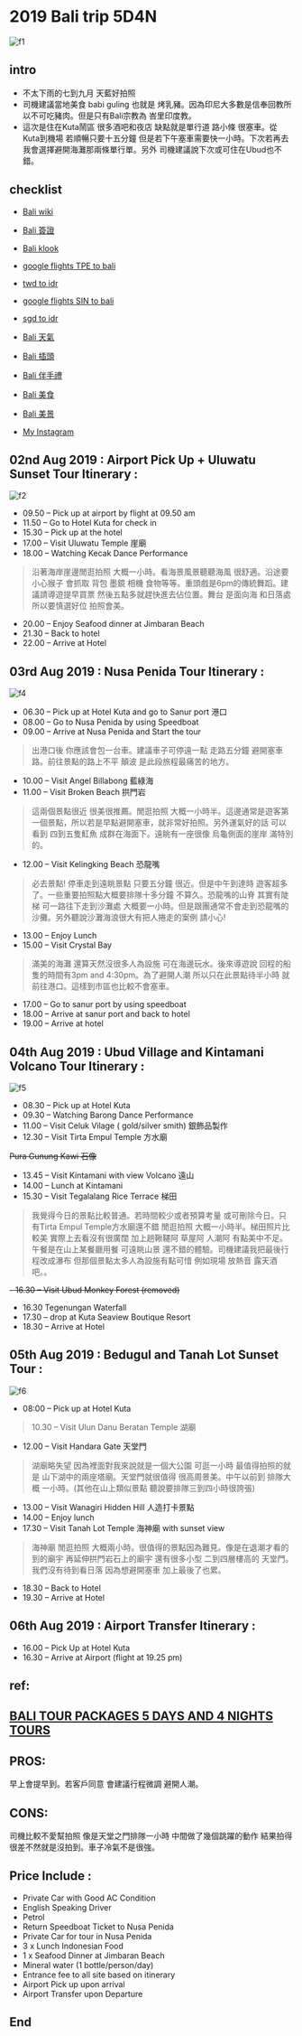# 2019 Bali trip 5D4N
![f1](https://github.com/HCH1/blog/blob/master/fig/bali1.png)

## intro
- 不太下雨的七到九月 天藍好拍照
- 司機建議當地美食 babi guling 也就是 烤乳豬。因為印尼大多數是信奉回教所以不可吃豬肉。但是只有Bali宗教為 峇里印度教。
- 這次是住在Kuta鬧區 很多酒吧和夜店 缺點就是單行道 路小條 很塞車。從Kuta到機場 若順暢只要十五分鐘 但是若下午塞車需要快一小時。下次若再去我會選擇避開海灘那兩條單行單。另外 司機建議說下次或可住在Ubud也不錯。

## checklist
- [Bali wiki](https://www.google.com.tw/search?source=hp&ei=JzIkXMrUB42y9QOcxZ6YAg&q=Bali+wiki)
- [Bali 簽證](https://www.google.com.tw/search?source=hp&ei=JzIkXMrUB42y9QOcxZ6YAg&q=Bali+簽證)
- [Bali klook](https://www.google.com.tw/search?source=hp&ei=JzIkXMrUB42y9QOcxZ6YAg&q=Bali+klook)

- [google flights TPE to bali](https://www.google.com.tw/search?source=hp&ei=JzIkXMrUB42y9QOcxZ6YAg&q=google+flights+TPE+to+bali)
- [twd to idr](https://www.google.com.tw/search?source=hp&ei=JzIkXMrUB42y9QOcxZ6YAg&q=twd+to+idr)
- [google flights SIN to bali](https://www.google.com.tw/search?source=hp&ei=JzIkXMrUB42y9QOcxZ6YAg&q=google+flights+SIN+to+bali)
- [sgd to idr](https://www.google.com.tw/search?source=hp&ei=JzIkXMrUB42y9QOcxZ6YAg&q=sgd+to+idr)
- [Bali 天氣](https://www.google.com.tw/search?source=hp&ei=JzIkXMrUB42y9QOcxZ6YAg&q=Bali+天氣)
- [Bali 插頭](https://www.google.com.tw/search?source=hp&ei=JzIkXMrUB42y9QOcxZ6YAg&q=Bali+插頭)
- [Bali 伴手禮](https://www.google.com.tw/search?source=hp&ei=JzIkXMrUB42y9QOcxZ6YAg&q=Bali+伴手禮)
- [Bali 美食](https://www.google.com.tw/search?source=hp&ei=JzIkXMrUB42y9QOcxZ6YAg&q=Bali+美食)
- [Bali 美景](https://www.google.com.tw/search?source=hp&ei=JzIkXMrUB42y9QOcxZ6YAg&q=Bali+美景)
- [My Instagram](https://www.instagram.com/redbox111)

## 02nd Aug 2019 : Airport Pick Up + Uluwatu Sunset Tour Itinerary :
![f2](https://github.com/HCH1/blog/blob/master/fig/bali2.png)
- 09.50 – Pick up at airport by flight  at 09.50 am
- 11.50 – Go to Hotel Kuta for check in 
- 15.30 – Pick up at the hotel
- 17.00 – Visit Uluwatu Temple 崖廟
- 18.00 – Watching Kecak Dance Performance

> 沿著海岸崖邊閒逛拍照 大概一小時。看海景風景聽聽海風 很舒適。沿途要小心猴子 會抓取 背包 墨鏡 相機 食物等等。重頭戲是6pm的傳統舞蹈。建議請導遊提早買票 然後五點多就趕快進去佔位置。舞台 是面向海 和日落處 所以要慎選好位 拍照會美。

- 20.00 – Enjoy Seafood dinner at Jimbaran Beach
- 21.30 – Back to hotel
- 22.00 – Arrive at Hotel

## 03rd Aug 2019 : Nusa Penida Tour Itinerary :
![f4](https://github.com/HCH1/blog/blob/master/fig/bali4.png)
- 06.30 – Pick up at Hotel Kuta and go to Sanur port 港口 
- 08.00 – Go to Nusa Penida by using Speedboat 
- 09.00 – Arrive at Nusa Penida and Start the tour

> 出港口後 你應該會包一台車。建議車子可停遠一點 走路五分鐘 避開塞車路。前往景點的路上不平 顛波 是此段旅程最痛苦的地方。

- 10.00 – Visit Angel Billabong 藍綠海
- 11.00 – Visit Broken Beach 拱門岩

> 這兩個景點很近 很美很推薦。閒逛拍照 大概一小時半。這邊通常是遊客第一個景點，所以若是早點避開塞車，就非常好拍照。另外運氣好的話 可以看到 四到五隻魟魚 成群在海面下。遠眺有一座很像 烏龜側面的崖岸 滿特別的。

- 12.00 – Visit Kelingking Beach 恐龍嘴

> 必去景點! 停車走到遠眺景點 只要五分鐘 很近。但是中午到達時 遊客超多了。一些重要拍照點大概要排隊十多分鐘 不算久。恐龍嘴的山脊 其實有陡梯 可一路往下走到沙灘處 大概要一小時。但是跟團通常不會走到恐龍嘴的沙攤。另外聽說沙灘海浪很大有把人捲走的案例 請小心! 

- 13.00 – Enjoy Lunch
- 15.00 – Visit Crystal Bay

> 滿美的海灘 還算天然沒很多人為設施 可在海邊玩水。後來導遊說 回程的船隻的時間有3pm and 4:30pm。為了避開人潮 所以只在此景點待半小時 就前往港口。這樣到市區也比較不會塞車。

- 17.00 – Go to sanur port by using speedboat
- 18.00 – Arrive at sanur port and back to hotel
- 19.00 – Arrive at hotel

## 04th Aug 2019 : Ubud Village and Kintamani Volcano Tour Itinerary :
![f5](https://github.com/HCH1/blog/blob/master/fig/bali5.png)
- 08.30 – Pick up at Hotel Kuta
- 09.30 – Watching Barong Dance Performance
- 11.00 – Visit Celuk Vilage ( gold/silver smith) 銀飾品製作
- 12.30 – Visit Tirta Empul Temple 方水廟

~~Pura Gunung Kawi 石像~~

- 13.45 – Visit Kintamani with view Volcano 遠山
- 14.00 – Lunch at Kintamani
- 15.30 – Visit Tegalalang Rice Terrace 梯田

> 我覺得今日的景點比較普通。若時間較少或者預算考量 或可刪除今日。只有Tirta Empul Temple方水廟還不錯 閒逛拍照 大概一小時半。梯田照片比較美 實際上去看沒有很廣闊 加上趟鞦韆阿 草屋阿 人潮阿 有點美中不足。午餐是在山上某餐廳用餐 可遠眺山景 還不錯的體驗。司機建議我把最後行程改成瀑布 但那個景點太多人為設施有點可惜 例如現場 放熱音 露天酒吧。。

~~- 16.30 – Visit Ubud Monkey Forest (removed)~~

- 16.30 Tegenungan Waterfall
- 17.30 – drop at Kuta Seaview Boutique Resort
- 18.30 – Arrive at Hotel

## 05th Aug 2019 : Bedugul and Tanah Lot Sunset Tour :
![f6](https://github.com/HCH1/blog/blob/master/fig/bali6.png)
- 08:00 – Pick up at Hotel Kuta
> 10.30 – Visit Ulun Danu Beratan Temple 湖廟
- 12.00 – Visit Handara Gate 天堂門

> 湖廟略失望 因為裡面對我來說就是一個大公園 可逛一小時 最值得拍照的就是 山下湖中的兩座塔廟。天堂門就很值得 很高周景美。中午以前到 排隊大概 一小時。(其他在山上類似景點 聽說要排隊三到四小時很誇張)

- 13.00 – Visit Wanagiri Hidden Hill 人造打卡景點
- 14.00 – Enjoy lunch
- 17.30 – Visit Tanah Lot Temple 海神廟 with sunset view

> 海神廟 閒逛拍照 大概兩小時。很值得的景點因為難見。像是在退潮才看的到的廟宇 再延伸拱門岩石上的廟宇 還有很多小型 二到四層樓高的 天堂門。我們沒有待到看日落 因為想避開塞車 加上最後了也累。

- 18.30 – Back to Hotel
- 19.30 – Arrive at Hotel

## 06th Aug 2019 : Airport Transfer Itinerary :
- 16.00 – Pick Up at Hotel Kuta
- 16.30 – Arrive at Airport (flight at 19.25 pm)

## ref:
## [BALI TOUR PACKAGES 5 DAYS AND 4 NIGHTS TOURS](http://www.baligoldentour.com/bali-tour-packages-5-days-4-nights.php)
## PROS:
早上會提早到。若客戶同意 會建議行程微調 避開人潮。 
## CONS:
司機比較不愛幫拍照 像是天堂之門排隊一小時 中間做了幾個跳躍的動作 結果拍得很差不然就是沒拍到。車子冷氣不是很強。
## Price Include :
- Private Car with Good AC Condition
- English Speaking Driver
- Petrol
- Return Speedboat Ticket to Nusa Penida
- Private Car for tour in Nusa Penida
- 3 x Lunch Indonesian Food
- 1 x Seafood Dinner at Jimbaran Beach
- Mineral water (1 bottle/person/day)
- Entrance fee to all site based on itinerary
- Airport Pick up upon arrival
- Airport Transfer upon Departure

## End
